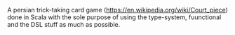 A persian trick-taking card game (https://en.wikipedia.org/wiki/Court_piece) done in Scala with the sole purpose of using the type-system, fuunctional and the DSL stuff as much as possible.
